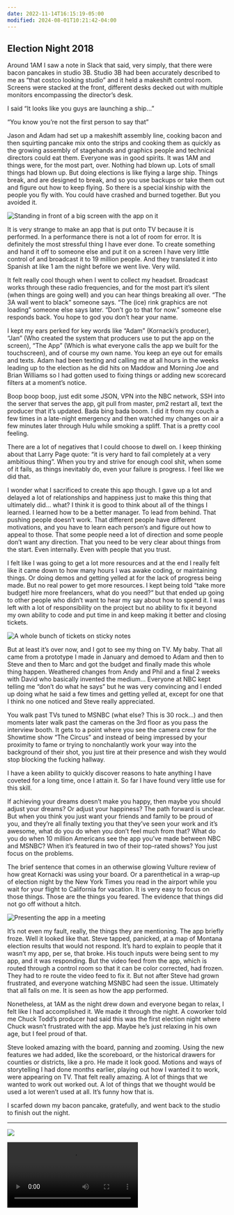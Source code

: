 ```yaml
---
date: 2022-11-14T16:15:19-05:00
modified: 2024-08-01T10:21:42-04:00
---
```


## Election Night 2018

Around 1AM I saw a note in Slack that said, very simply, that there were bacon pancakes in studio 3B. Studio 3B had been accurately described to me as “that costco looking studio” and it held a makeshift control room. Screens were stacked at the front, different desks decked out with multiple monitors encompassing the director’s desk.

I said “It looks like you guys are launching a ship…”

“You know you’re not the first person to say that”

Jason and Adam had set up a makeshift assembly line, cooking bacon and then squirting pancake mix onto the strips and cooking them as quickly as the growing assembly of stagehands and graphics people and technical directors could eat them. Everyone was in good spirits. It was 1AM and things were, for the most part, over. Nothing had blown up. Lots of small things had blown up. But doing elections is like flying a large ship. Things break, and are designed to break, and so you use backups or take them out and figure out how to keep flying. So there is a special kinship with the people you fly with. You could have crashed and burned together. But you avoided it.

![Standing in front of a big screen with the app on it](https://res.cloudinary.com/ejf/image/upload/v1667919994/IMG_6222.jpg)

It is very strange to make an app that is put onto TV because it is performed. In a performance there is not a lot of room for error. It is definitely the most stressful thing I have ever done. To create something and hand it off to someone else and put it on a screen I have very little control of and broadcast it to 19 million people. And they translated it into Spanish at like 1 am the night before we went live. Very wild.

It felt really cool though when I went to collect my headset. Broadcast works through these radio frequencies, and for the most part it’s silent (when things are going well) and you can hear things breaking all over. “The 3A wall went to black” someone says. “The (ice) rink graphics are not loading” someone else says later. “Don’t go to that for now.” someone else responds back. You hope to god you don’t hear your name.

I kept my ears perked for key words like “Adam” (Kornacki’s producer), “Jan” (Who created the system that producers use to put the app on the screen), “The App” (Which is what everyone calls the app we built for the touchscreen), and of course my own name. You keep an eye out for emails and texts. Adam had been texting and calling me at all hours in the weeks leading up to the election as he did hits on Maddow and Morning Joe and Brian Williams so I had gotten used to fixing things or adding new scorecard filters at a moment’s notice.

Boop boop boop, just edit some JSON, VPN into the NBC network, SSH into the server that serves the app, git pull from master, pm2 restart all, text the producer that it’s updated. Bada bing bada boom. I did it from my couch a few times in a late-night emergency and then watched my changes on air a few minutes later through Hulu while smoking a spliff. That is a pretty cool feeling.

There are a lot of negatives that I could choose to dwell on. I keep thinking about that Larry Page quote: “it is very hard to fail completely at a very ambitious thing”. When you try and strive for enough cool shit, when some of it fails, as things inevitably do, even your failure is progress. I feel like we did that.

I wonder what I sacrificed to create this app though. I gave up a lot and delayed a lot of relationships and happiness just to make this thing that ultimately did… what? I think it is good to think about all of the things I learned. I learned how to be a better manager. To lead from behind. That pushing people doesn’t work. That different people have different motivations, and you have to learn each person’s and figure out how to appeal to those. That some people need a lot of direction and some people don’t want any direction. That you need to be very clear about things from the start. Even internally. Even with people that you trust.

I felt like I was going to get a lot more resources and at the end I really felt like it came down to how many hours I was awake coding, or maintaining things. Or doing demos and getting yelled at for the lack of progress being made. But no real power to get more resources. I kept being told “take more budget! hire more freelancers, what do you need?” but that ended up going to other people who didn’t want to hear my say about how to spend it. I was left with a lot of responsibility on the project but no ability to fix it beyond my own ability to code and put time in and keep making it better and closing tickets.

![A whole bunch of tickets on sticky notes](https://res.cloudinary.com/ejf/image/upload/v1667920000/IMG_6235.jpg)

But at least it’s over now, and I got to see my thing on TV. My baby. That all came from a prototype I made in January and demoed to Adam and then to Steve and then to Marc and got the budget and finally made this whole thing happen. Weathered changes from Andy and Phil and a final 2 weeks with David who basically invented the medium… Everyone at NBC kept telling me “don’t do what he says” but he was very convincing and I ended up doing what he said a few times and getting yelled at, except for one that I think no one noticed and Steve really appreciated.

You walk past TVs tuned to MSNBC (what else? This is 30 rock…) and then moments later walk past the cameras on the 3rd floor as you pass the interview booth. It gets to a point where you see the camera crew for the Showtime show “The Circus” and instead of being impressed by your proximity to fame or trying to nonchalantly work your way into the background of their shot, you just tire at their presence and wish they would stop blocking the fucking hallway.

I have a keen ability to quickly discover reasons to hate anything I have coveted for a long time, once I attain it. So far I have found very little use for this skill.

If achieving your dreams doesn’t make you happy, then maybe you should adjust your dreams? Or adjust your happiness? The path forward is unclear. But when you think you just want your friends and family to be proud of you, and they’re all finally texting you that they’ve seen your work and it’s awesome, what do you do when you don’t feel much from that? What do you do when 10 million Americans see the app you’ve made between NBC and MSNBC? When it’s featured in two of their top-rated shows? You just focus on the problems.

The brief sentence that comes in an otherwise glowing Vulture review of how great Kornacki was using your board. Or a parenthetical in a wrap-up of election night by the New York Times you read in the airport while you wait for your flight to California for vacation. It is very easy to focus on those things. Those are the things you feared. The evidence that things did not go off without a hitch.

![Presenting the app in a meeting](https://res.cloudinary.com/ejf/image/upload/v1667919786/IMG_5803.jpg)

It’s not even my fault, really, the things they are mentioning. The app briefly froze. Well it looked like that. Steve tapped, panicked, at a map of Montana election results that would not respond. It’s hard to explain to people that it wasn’t my app, per se, that broke. His touch inputs were being sent to my app, and it was responding. But the video feed from the app, which is routed through a control room so that it can be color corrected, had frozen. They had to re route the video feed to fix it. But not after Steve had grown frustrated, and everyone watching MSNBC had seen the issue. Ultimately that all falls on me. It is seen as how the app performed.

Nonetheless, at 1AM as the night drew down and everyone began to relax, I felt like I had accomplished it. We made it through the night. A coworker told me Chuck Todd’s producer had said this was the first election night where Chuck wasn’t frustrated with the app. Maybe he’s just relaxing in his own age, but I feel proud of that.

Steve looked amazing with the board, panning and zooming. Using the new features we had added, like the scoreboard, or the historical drawers for counties or districts, like a pro. He made it look good. Motions and ways of storytelling I had done months earlier, playing out how I wanted it to work, were appearing on TV. That felt really amazing. A lot of things that we wanted to work out worked out. A lot of things that we thought would be used a lot weren’t used at all. It’s funny how that is.

I scarfed down my bacon pancake, gratefully, and went back to the studio to finish out the night.

---

![](https://res.cloudinary.com/ejf/image/upload/v1667920116/IMG_6305.jpg)

![](https://res.cloudinary.com/ejf/video/upload/v1667920277/IMG_6795.mov)
